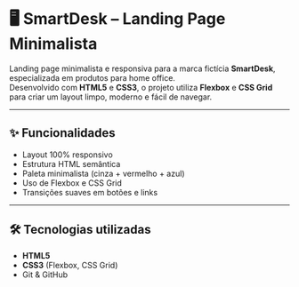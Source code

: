 # 🖥️ SmartDesk – Landing Page Minimalista


Landing page minimalista e responsiva para a marca fictícia **SmartDesk**, especializada em produtos para home office.  
Desenvolvido com **HTML5** e **CSS3**, o projeto utiliza **Flexbox** e **CSS Grid** para criar um layout limpo, moderno e fácil de navegar.

---

## ✨ Funcionalidades
- Layout 100% responsivo
- Estrutura HTML semântica
- Paleta minimalista (cinza + vermelho + azul)
- Uso de Flexbox e CSS Grid
- Transições suaves em botões e links

---

## 🛠 Tecnologias utilizadas
- **HTML5**
- **CSS3** (Flexbox, CSS Grid)
- Git & GitHub
